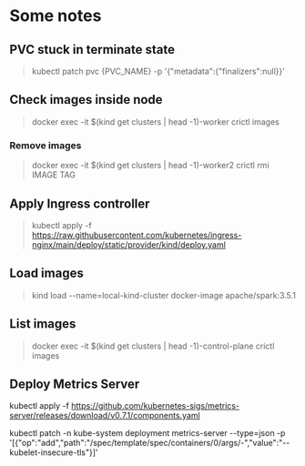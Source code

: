 # Some notes

## PVC stuck in terminate state

> kubectl patch pvc {PVC_NAME} -p '{"metadata":{"finalizers":null}}'

## Check images inside node

> docker exec -it $(kind get clusters | head -1)-worker crictl images

### Remove images

> docker exec -it $(kind get clusters | head -1)-worker2 crictl rmi IMAGE TAG

## Apply Ingress controller

> kubectl apply -f https://raw.githubusercontent.com/kubernetes/ingress-nginx/main/deploy/static/provider/kind/deploy.yaml

## Load images

> kind load --name=local-kind-cluster docker-image apache/spark:3.5.1

## List images

> docker exec -it $(kind get clusters | head -1)-control-plane crictl images

## Deploy Metrics Server

kubectl apply -f https://github.com/kubernetes-sigs/metrics-server/releases/download/v0.7.1/components.yaml

kubectl patch -n kube-system deployment metrics-server --type=json -p '[{"op":"add","path":"/spec/template/spec/containers/0/args/-","value":"--kubelet-insecure-tls"}]'


